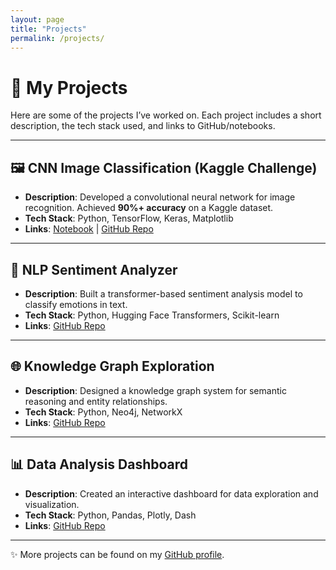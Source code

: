 ```yaml
---
layout: page
title: "Projects"
permalink: /projects/
---
```


# 🚀 My Projects  

Here are some of the projects I’ve worked on. Each project includes a short description, the tech stack used, and links to GitHub/notebooks.  

---

## 🖼️ CNN Image Classification (Kaggle Challenge)  
- **Description**: Developed a convolutional neural network for image recognition. Achieved **90%+ accuracy** on a Kaggle dataset.  
- **Tech Stack**: Python, TensorFlow, Keras, Matplotlib  
- **Links**: [Notebook](projects/cnn-classification) | [GitHub Repo](https://github.com/Haridhanush-Ravichandran/CNN-image-classification)  

---

## 📝 NLP Sentiment Analyzer  
- **Description**: Built a transformer-based sentiment analysis model to classify emotions in text.  
- **Tech Stack**: Python, Hugging Face Transformers, Scikit-learn  
- **Links**: [GitHub Repo](https://github.com/haridhanush-ravichandran)  

---

## 🌐 Knowledge Graph Exploration  
- **Description**: Designed a knowledge graph system for semantic reasoning and entity relationships.  
- **Tech Stack**: Python, Neo4j, NetworkX  
- **Links**: [GitHub Repo](https://github.com/haridhanush-ravichandran)  

---

## 📊 Data Analysis Dashboard  
- **Description**: Created an interactive dashboard for data exploration and visualization.  
- **Tech Stack**: Python, Pandas, Plotly, Dash  
- **Links**: [GitHub Repo](https://github.com/haridhanush-ravichandran)  

---

✨ More projects can be found on my [GitHub profile](https://github.com/haridhanush-ravichandran).  
